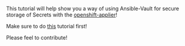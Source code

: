 This tutorial will help show you a way of using Ansible-Vault for secure storage of Secrets with the [openshift-applier](https://github.com/redhat-cop/openshift-applier.git)!
 
Make sure to do [this](https://katacoda.com/patrickcarney/scenarios/openshift-applier) tutorial first!

Please feel to contribute!

